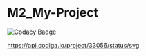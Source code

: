 # M2_My-Project
[![Codacy Badge](https://app.codacy.com/project/badge/Grade/51b80fe97cb44c68a24b299594e798fd)](https://www.codacy.com/gh/Sathyapriyak4744/M2_My-Project/dashboard?utm_source=github.com&amp;utm_medium=referral&amp;utm_content=Sathyapriyak4744/M2_My-Project&amp;utm_campaign=Badge_Grade)

 https://api.codiga.io/project/33056/status/svg
